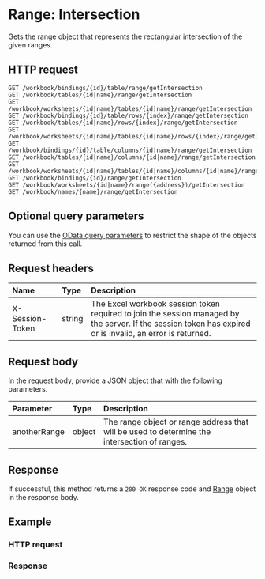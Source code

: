 # Range: Intersection

Gets the range object that represents the rectangular intersection of the given ranges.
## HTTP request
```http
GET /workbook/bindings/{id}/table/range/getIntersection
GET /workbook/tables/{id|name}/range/getIntersection
GET /workbook/worksheets/{id|name}/tables/{id|name}/range/getIntersection
GET /workbook/bindings/{id}/table/rows/{index}/range/getIntersection
GET /workbook/tables/{id|name}/rows/{index}/range/getIntersection
GET /workbook/worksheets/{id|name}/tables/{id|name}/rows/{index}/range/getIntersection
GET /workbook/bindings/{id}/table/columns/{id|name}/range/getIntersection
GET /workbook/tables/{id|name}/columns/{id|name}/range/getIntersection
GET /workbook/worksheets/{id|name}/tables/{id|name}/columns/{id|name}/range/getIntersection
GET /workbook/bindings/{id}/range/getIntersection
GET /workbook/worksheets/{id|name}/range({address})/getIntersection
GET /workbook/names/{name}/range/getIntersection
```
## Optional query parameters
You can use the [OData query parameters](odata-optional-query-parameters.md) to restrict the shape of the objects returned from this call.
## Request headers
| Name       | Type | Description|
|:-----------|:------|:----------|
| X-Session-Token   | string  | The Excel workbook session token required to join the session managed by the server. If the session token has expired or is invalid, an error is returned.|

## Request body
In the request body, provide a JSON object that with the following parameters.

| Parameter	   | Type	|Description|
|:---------------|:--------|:-----------|
|anotherRange|object|The range object or range address that will be used to determine the intersection of ranges.|

## Response
If successful, this method returns a `200 OK` response code and [Range](../resources/range.md) object in the response body.
## Example
### HTTP request
### Response
